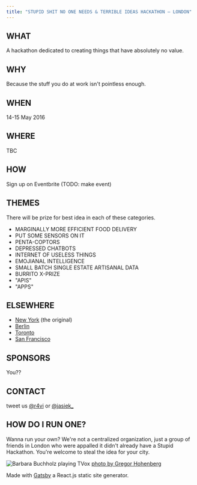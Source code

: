 ```yaml
---
title: "STUPID SHIT NO ONE NEEDS & TERRIBLE IDEAS HACKATHON — LONDON"
---
```


## WHAT

A hackathon dedicated to creating things that have absolutely no value.

## WHY

Because the stuff you do at work isn't pointless enough.

## WHEN

14-15 May 2016

## WHERE

TBC

## HOW

Sign up on Eventbrite (TODO: make event)

## THEMES

There will be prize for best idea in each of these categories.

  * MARGINALLY MORE EFFICIENT FOOD DELIVERY
  * PUT SOME SENSORS ON IT
  * PENTA-COPTORS
  * DEPRESSED CHATBOTS
  * INTERNET OF USELESS THINGS
  * EMOJIANAL INTELLIGENCE
  * SMALL BATCH SINGLE ESTATE ARTISANAL DATA
  * BURRITO X-PRIZE
  * "APIS"
  * "APPS"

## ELSEWHERE

 * [New York](http://www.stupidhackathon.com) (the original)
 * [Berlin](http://stupidhackathon.de/)
 * [Toronto](http://stupidhacktoronto.com/)
 * [San Francisco](https://stupidhackathon.github.io/)

## SPONSORS

You??

## CONTACT

tweet us [@r4vi](https://twitter.com/r4vi) or [@jasiek_](https://twitter.com/jasiek_)

## HOW DO I RUN ONE?

Wanna run your own? We're not a centralized organization, 
just a group of friends in London who were appalled it didn't already have a Stupid Hackathon. 
You're welcome to steal the idea for your city.

<img alt="Barbara Buchholz playing TVox" src="https://upload.wikimedia.org/wikipedia/commons/thumb/c/c5/Barbara_Buchholz_playing_TVox.jpg/1024px-Barbara_Buchholz_playing_TVox.jpg"/>
<a
  title="Gregor Hohenberg (Courtesy of Barbara Buchholz) [CC BY-SA 3.0 (http://creativecommons.org/licenses/by-sa/3.0)], via Wikimedia Commons" 
  href="https://commons.wikimedia.org/wiki/File%3ABarbara_Buchholz_playing_TVox.jpg"
  class="small-link"
>
  photo by Gregor Hohenberg
</a>

Made with <a href="https://github.com/gatsbyjs/">Gatsby</a> a React.js static site generator.
